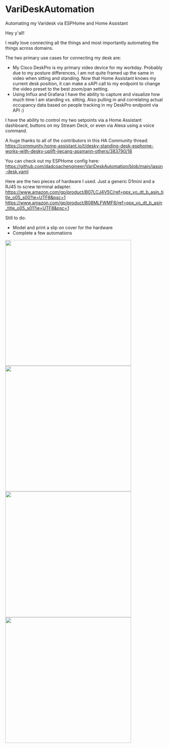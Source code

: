 # VariDeskAutomation
Automating my Varidesk via ESPHome and Home Assistant

Hey y'all!

I really love connecting all the things and most importantly automating the things across domains.

The two primary use cases for connecting my desk are:
* My Cisco DeskPro is my primary video device for my workday. Probably due to my posture differences, I am not quite framed up the same in video when sitting and standing. Now that Home Assistant knows my current desk position, it can make a xAPI call to my endpoint to change the video preset to the best zoom/pan setting.
* Using Influx and Grafana I have the ability to capture and visualize how much time I am standing vs. sitting. Also pulling in and correlating actual occupancy data based on people tracking in my DeskPro endpoint via API :)

I have the ability to control my two setpoints via a Home Assistant dashboard, buttons on my Stream Deck, or even via Alexa using a voice command.

A huge thanks to all of the contributors in this HA Community thread:
https://community.home-assistant.io/t/desky-standing-desk-esphome-works-with-desky-uplift-jiecang-assmann-others/383790/18

You can check out my ESPHome config here: 
https://github.com/dadcoachengineer/VariDeskAutomation/blob/main/jason-desk.yaml

Here are the two pieces of hardware I used. Just a generic D1mini and a RJ45 to screw terminal adapter.
https://www.amazon.com/gp/product/B07LCJ4V5C/ref=ppx_yo_dt_b_asin_title_o05_s00?ie=UTF8&psc=1
https://www.amazon.com/gp/product/B08MLFWMF8/ref=ppx_yo_dt_b_asin_title_o05_s01?ie=UTF8&psc=1

Still to do:
* Model and print a slip on cover for the hardware
* Complete a few automations

<img src="https://github.com/dadcoachengineer/VariDeskAutomation/assets/6666082/9985dcd5-4fd6-4133-8f0c-4f18548edcd7" width="400">
<img src="https://github.com/dadcoachengineer/VariDeskAutomation/assets/6666082/6e796326-6c20-47f1-b567-593c5da986f6" width="400">
<img src="https://github.com/dadcoachengineer/VariDeskAutomation/assets/6666082/b8c415d5-e544-4da0-b332-e2a719712933" width="400">
<img src="https://github.com/dadcoachengineer/VariDeskAutomation/assets/6666082/3b30a94b-630a-4583-a098-e59e9fe9af7f" width="400">
